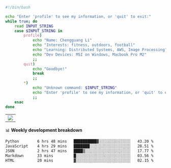 ```bash
#!/bin/bash

echo "Enter 'profile' to see my information, or 'quit' to exit:"
while true; do
    read INPUT_STRING
    case $INPUT_STRING in
        profile)
            echo "Name: Chengguang Li"
            echo "Interests: fitness, outdoors, football"
            echo "Learning: Distributed Systems, AWS, Image Processing"
            echo "Dev Devices: MSI on Windows, Macbook Pro M2"
            ;;
        quit)
            echo "Goodbye!"
            break
            ;;
        *)
            echo "Unknown command: $INPUT_STRING"
            echo "Enter 'profile' to see my information, or 'quit' to exit:"
            ;;
    esac
done

```

<!--Contribution Graph-->
<table>
  <tr>
    <td>
      <picture>
        <source media="(prefers-color-scheme: light)" srcset="https://github-readme-activity-graph.vercel.app/graph?username=chengguang-li&theme=xcode&bg_color=FF000000&color=000000&hide_border=true" />
        <img src="https://github-readme-activity-graph.vercel.app/graph?username=chengguang-li&theme=xcode&bg_color=FF000000&hide_border=true" />
      </picture>
  </tr>
</table>

📊 **Weekly development breakdown**

<!--START_SECTION:waka-->

```txt
Python        6 hrs 48 mins   ██████████▓░░░░░░░░░░░░░░   43.20 %
JavaScript    4 hrs 29 mins   ███████░░░░░░░░░░░░░░░░░░   28.51 %
JSON          2 hrs 47 mins   ████▒░░░░░░░░░░░░░░░░░░░░   17.77 %
Markdown      33 mins         █░░░░░░░░░░░░░░░░░░░░░░░░   03.56 %
HTML          20 mins         ▓░░░░░░░░░░░░░░░░░░░░░░░░   02.15 %
```

<!--END_SECTION:waka-->

